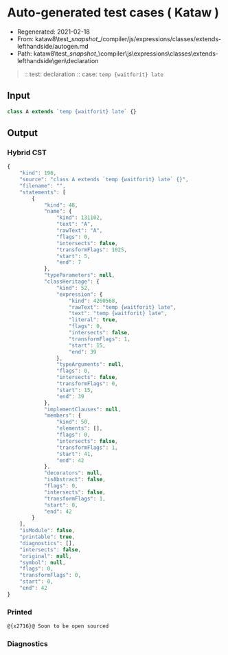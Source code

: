 # Auto-generated test cases ( Kataw )
- Regenerated: 2021-02-18
- From: kataw8\test\__snapshot__/compiler/js/expressions/classes/extends-lefthandside/autogen.md
- Path: kataw8\test\__snapshot__\compiler\js\expressions\classes\extends-lefthandside\gen\declaration
> :: test: declaration
> :: case: `temp {waitforit} late`
## Input

`````js
class A extends `temp {waitforit} late` {}
`````

## Output

### Hybrid CST


```javascript
{
    "kind": 196,
    "source": "class A extends `temp {waitforit} late` {}",
    "filename": "",
    "statements": [
        {
            "kind": 48,
            "name": {
                "kind": 131102,
                "text": "A",
                "rawText": "A",
                "flags": 0,
                "intersects": false,
                "transformFlags": 1025,
                "start": 5,
                "end": 7
            },
            "typeParameters": null,
            "classHeritage": {
                "kind": 52,
                "expression": {
                    "kind": 4260568,
                    "rawText": "temp {waitforit} late",
                    "text": "temp {waitforit} late",
                    "literal": true,
                    "flags": 0,
                    "intersects": false,
                    "transformFlags": 1,
                    "start": 15,
                    "end": 39
                },
                "typeArguments": null,
                "flags": 0,
                "intersects": false,
                "transformFlags": 0,
                "start": 15,
                "end": 39
            },
            "implementClauses": null,
            "members": {
                "kind": 50,
                "elements": [],
                "flags": 0,
                "intersects": false,
                "transformFlags": 1,
                "start": 41,
                "end": 42
            },
            "decorators": null,
            "isAbstract": false,
            "flags": 0,
            "intersects": false,
            "transformFlags": 1,
            "start": 0,
            "end": 42
        }
    ],
    "isModule": false,
    "printable": true,
    "diagnostics": [],
    "intersects": false,
    "original": null,
    "symbol": null,
    "flags": 0,
    "transformFlags": 0,
    "start": 0,
    "end": 42
}
```

  
### Printed


```javascript
@{x2716}@ Soon to be open sourced
```

  
### Diagnostics


```javascript

```

